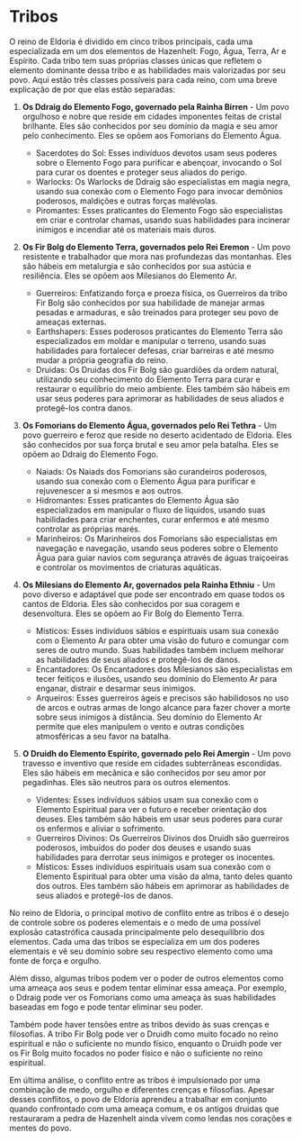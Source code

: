# Tribos

O reino de Eldoria é dividido em cinco tribos principais, cada uma especializada em um dos elementos de Hazenhelt: Fogo, Água, Terra, Ar e Espírito. Cada tribo tem suas próprias classes únicas que refletem o elemento dominante dessa tribo e as habilidades mais valorizadas por seu povo. Aqui estão três classes possíveis para cada reino, com uma breve explicação de por que elas estão separadas:

1.  **Os Ddraig do Elemento Fogo, governado pela Rainha Birren** - Um povo orgulhoso e nobre que reside em cidades imponentes feitas de cristal brilhante. Eles são conhecidos por seu domínio da magia e seu amor pelo conhecimento. Eles se opõem aos Fomorians do Elemento Água.

    * Sacerdotes do Sol: Esses indivíduos devotos usam seus poderes sobre o Elemento Fogo para purificar e abençoar, invocando o Sol para curar os doentes e proteger seus aliados do perigo.
    * Warlocks: Os Warlocks de Ddraig são especialistas em magia negra, usando sua conexão com o Elemento Fogo para invocar demônios poderosos, maldições e outras forças malévolas.
    * Piromantes: Esses praticantes do Elemento Fogo são especialistas em criar e controlar chamas, usando suas habilidades para incinerar inimigos e incendiar até os materiais mais duros.


2.  **Os Fir Bolg do Elemento Terra, governados pelo Rei Eremon** - Um povo resistente e trabalhador que mora nas profundezas das montanhas. Eles são hábeis em metalurgia e são conhecidos por sua astúcia e resiliência. Eles se opõem aos Milesianos do Elemento Ar.

    * Guerreiros: Enfatizando força e proeza física, os Guerreiros da tribo Fir Bolg são conhecidos por sua habilidade de manejar armas pesadas e armaduras, e são treinados para proteger seu povo de ameaças externas.
    * Earthshapers: Esses poderosos praticantes do Elemento Terra são especializados em moldar e manipular o terreno, usando suas habilidades para fortalecer defesas, criar barreiras e até mesmo mudar a própria geografia do reino.
    * Druidas: Os Druidas dos Fir Bolg são guardiões da ordem natural, utilizando seu conhecimento do Elemento Terra para curar e restaurar o equilíbrio do meio ambiente. Eles também são hábeis em usar seus poderes para aprimorar as habilidades de seus aliados e protegê-los contra danos.


3.  **Os Fomorians do Elemento Água, governados pelo Rei Tethra** - Um povo guerreiro e feroz que reside no deserto acidentado de Eldoria. Eles são conhecidos por sua força brutal e seu amor pela batalha. Eles se opõem ao Ddraig do Elemento Fogo.

    * Naiads: Os Naiads dos Fomorians são curandeiros poderosos, usando sua conexão com o Elemento Água para purificar e rejuvenescer a si mesmos e aos outros.
    * Hidromantes: Esses praticantes do Elemento Água são especializados em manipular o fluxo de líquidos, usando suas habilidades para criar enchentes, curar enfermos e até mesmo controlar as próprias marés.
    * Marinheiros: Os Marinheiros dos Fomorians são especialistas em navegação e navegação, usando seus poderes sobre o Elemento Água para guiar navios com segurança através de águas traiçoeiras e controlar os movimentos de criaturas aquáticas.


4.  **Os Milesians do Elemento Ar, governados pela Rainha Ethniu** - Um povo diverso e adaptável que pode ser encontrado em quase todos os cantos de Eldoria. Eles são conhecidos por sua coragem e desenvoltura. Eles se opõem ao Fir Bolg do Elemento Terra.

    * Místicos: Esses indivíduos sábios e espirituais usam sua conexão com o Elemento Ar para obter uma visão do futuro e comungar com seres de outro mundo. Suas habilidades também incluem melhorar as habilidades de seus aliados e protegê-los de danos.
    * Encantadores: Os Encantadores dos Milesianos são especialistas em tecer feitiços e ilusões, usando seu domínio do Elemento Ar para enganar, distrair e desarmar seus inimigos.
    * Arqueiros: Esses guerreiros ágeis e precisos são habilidosos no uso de arcos e outras armas de longo alcance para fazer chover a morte sobre seus inimigos à distância. Seu domínio do Elemento Ar permite que eles manipulem o vento e outras condições atmosféricas a seu favor na batalha.


5.  **O Druidh do Elemento Espírito, governado pelo Rei Amergin** - Um povo travesso e inventivo que reside em cidades subterrâneas escondidas. Eles são hábeis em mecânica e são conhecidos por seu amor por pegadinhas. Eles são neutros para os outros elementos.

    * Videntes: Esses indivíduos sábios usam sua conexão com o Elemento Espiritual para ver o futuro e receber orientação dos deuses. Eles também são hábeis em usar seus poderes para curar os enfermos e aliviar o sofrimento.
    * Guerreiros Divinos: Os Guerreiros Divinos dos Druidh são guerreiros poderosos, imbuídos do poder dos deuses e usando suas habilidades para derrotar seus inimigos e proteger os inocentes.
    * Místicos: Esses indivíduos espirituais usam sua conexão com o Elemento Espiritual para obter uma visão da alma, tanto deles quanto dos outros. Eles também são hábeis em aprimorar as habilidades de seus aliados e protegê-los de danos.



No reino de Eldoria, o principal motivo de conflito entre as tribos é o desejo de controle sobre os poderes elementais e o medo de uma possível explosão catastrófica causada principalmente pelo desequilíbrio dos elementos. Cada uma das tribos se especializa em um dos poderes elementais e vê seu domínio sobre seu respectivo elemento como uma fonte de força e orgulho.

Além disso, algumas tribos podem ver o poder de outros elementos como uma ameaça aos seus e podem tentar eliminar essa ameaça. Por exemplo, o Ddraig pode ver os Fomorians como uma ameaça às suas habilidades baseadas em fogo e pode tentar eliminar seu poder.

Também pode haver tensões entre as tribos devido às suas crenças e filosofias. A tribo Fir Bolg pode ver o Druidh como muito focado no reino espiritual e não o suficiente no mundo físico, enquanto o Druidh pode ver os Fir Bolg muito focados no poder físico e não o suficiente no reino espiritual.

Em última análise, o conflito entre as tribos é impulsionado por uma combinação de medo, orgulho e diferentes crenças e filosofias. Apesar desses conflitos, o povo de Eldoria aprendeu a trabalhar em conjunto quando confrontado com uma ameaça comum, e os antigos druidas que restauraram a pedra de Hazenhelt ainda vivem como lendas nos corações e mentes do povo.
